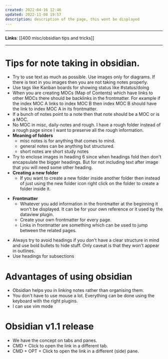 ```yaml
---
created: 2022-04-16 12:46
updated: 2022-11-08 19:57
description: description of the page, this wont be displayed
---
```

--- 
**Links**: [[400 misc/obsidian tips and tricks]]

---

# Tips for note taking in obsidian.
- Try to use text as much as possible. Use images only for diagrams. If there is text in you images then you are not taking notes properly.
- Use tags like Kanban boards for showing status like #status/doing
- When you are creating MOCs (Map of Contents) which have links to other MOCs there should be backlinks in the frontmatter. For example if the index MOC A links to index MOC B then index MOC B should have the link to index MOC A in its frontmatter.
- If a bunch of notes point to a note then that note should be a MOC or is a MOC.
- No MOC in misc, daily-notes and rough. I have a rough folder instead of a rough page since I want to preserve all the rough information.
- **Meaning of folders**
	- misc notes is for anything that comes to mind. 
	- general notes can be anything but structured.
	- short notes are short study notes
- Try to enclose images in heading 6 since when headings fold then don't encapsulate the bigger headings. But for not including text after image that you will need some other heading.
- **Creating a new folder**
	- If you want to create a new folder inside another folder then instead of just using the new folder icon right click on the folder to create a folder inside it.
	
* **Frontmatter**
	- Whatever you add information in the frontmatter at the beginning it won't be displayed. It can be for your own reference or it used by the dataview plugin.
	- Create your own frontmatter for every page.
	- Links in frontmatter are something which can be used to jump between the related pages.

- Always try to avoid headings if you don't have a clear structure in mind and use bold bullets to hide stuff. Only caveat is that they won't appear in outlines.
- Use headings for subsections

# Advantages of using obsidian
- Obsidian helps you in linking notes rather than organising them.
- You don't have to use mouse a lot. Everything can be done using the keyboard with the right plugins.
- I can use vim mode

# Obsidian v1.1 release
- We have the concept on tabs and panes.
- CMD + Click to open the link in a different tab.
- CMD + OPT + Click to open the link in a different (side) pane.
